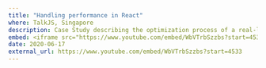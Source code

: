 ```yaml
---
title: "Handling performance in React"
where: TalkJS, Singapore
description: Case Study describing the optimization process of a real-life a chat feature
embed: <iframe src="https://www.youtube.com/embed/WbVTrbSzzbs?start=4533" frameborder="0" allow="accelerometer; autoplay; clipboard-write; encrypted-media; gyroscope; picture-in-picture" allowfullscreen></iframe>
date: 2020-06-17
external_url: https://www.youtube.com/embed/WbVTrbSzzbs?start=4533
---
```

